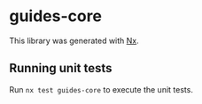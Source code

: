 # guides-core

This library was generated with [Nx](https://nx.dev).

## Running unit tests

Run `nx test guides-core` to execute the unit tests.
